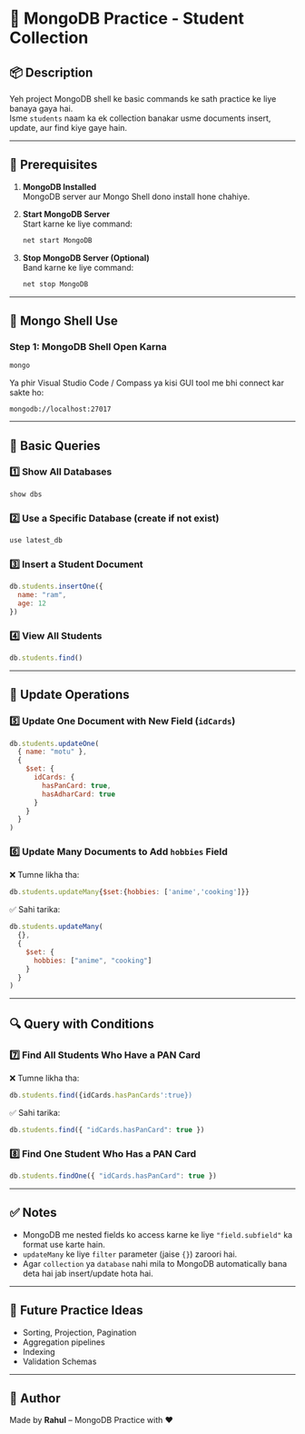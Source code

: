
# 📘 MongoDB Practice - Student Collection

## 📦 Description
Yeh project MongoDB shell ke basic commands ke sath practice ke liye banaya gaya hai.  
Isme `students` naam ka ek collection banakar usme documents insert, update, aur find kiye gaye hain.

---

## 🧰 Prerequisites

1. **MongoDB Installed**  
   MongoDB server aur Mongo Shell dono install hone chahiye.

2. **Start MongoDB Server**  
   Start karne ke liye command:

   ```bash
   net start MongoDB
   ```

3. **Stop MongoDB Server (Optional)**  
   Band karne ke liye command:

   ```bash
   net stop MongoDB
   ```

---

## 🧪 Mongo Shell Use

### Step 1: MongoDB Shell Open Karna

```bash
mongo
```

Ya phir Visual Studio Code / Compass ya kisi GUI tool me bhi connect kar sakte ho:

```
mongodb://localhost:27017
```

---

## 🧾 Basic Queries

### 1️⃣ Show All Databases

```js
show dbs
```

### 2️⃣ Use a Specific Database (create if not exist)

```js
use latest_db
```

### 3️⃣ Insert a Student Document

```js
db.students.insertOne({
  name: "ram",
  age: 12
})
```

### 4️⃣ View All Students

```js
db.students.find()
```

---

## 🔄 Update Operations

### 5️⃣ Update One Document with New Field (`idCards`)

```js
db.students.updateOne(
  { name: "motu" },
  {
    $set: {
      idCards: {
        hasPanCard: true,
        hasAdharCard: true
      }
    }
  }
)
```

### 6️⃣ Update Many Documents to Add `hobbies` Field

❌ Tumne likha tha:

```js
db.students.updateMany{$set:{hobbies: ['anime','cooking']}}
```

✅ Sahi tarika:

```js
db.students.updateMany(
  {},
  {
    $set: {
      hobbies: ["anime", "cooking"]
    }
  }
)
```

---

## 🔍 Query with Conditions

### 7️⃣ Find All Students Who Have a PAN Card

❌ Tumne likha tha:

```js
db.students.find({idCards.hasPanCards':true})
```

✅ Sahi tarika:

```js
db.students.find({ "idCards.hasPanCard": true })
```

### 8️⃣ Find One Student Who Has a PAN Card

```js
db.students.findOne({ "idCards.hasPanCard": true })
```

---

## ✅ Notes

- MongoDB me nested fields ko access karne ke liye `"field.subfield"` ka format use karte hain.
- `updateMany` ke liye `filter` parameter (jaise `{}`) zaroori hai.
- Agar `collection` ya `database` nahi mila to MongoDB automatically bana deta hai jab insert/update hota hai.

---

## 🧠 Future Practice Ideas

- Sorting, Projection, Pagination
- Aggregation pipelines
- Indexing
- Validation Schemas

---

## 🙋 Author

Made by **Rahul** – MongoDB Practice with ❤️
